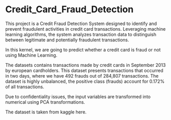 # Credit_Card_Fraud_Detection
This project is a Credit Fraud Detection System designed to identify and prevent fraudulent activities in credit card transactions. Leveraging machine learning algorithms, the system analyzes transaction data to distinguish between legitimate and potentially fraudulent transactions.

In this kernel, we are going to predict whether a credit card is fraud or not using Machine Learning.

The datasets contains transactions made by credit cards in September 2013 by european cardholders. This dataset presents transactions that occurred in two days, where we have 492 frauds out of 284,807 transactions. The dataset is highly unbalanced, the positive class (frauds) account for 0.172% of all transactions.

Due to confidentiality issues, the input variables are transformed into numerical using PCA transformations.

The dataset is taken from kaggle here.
